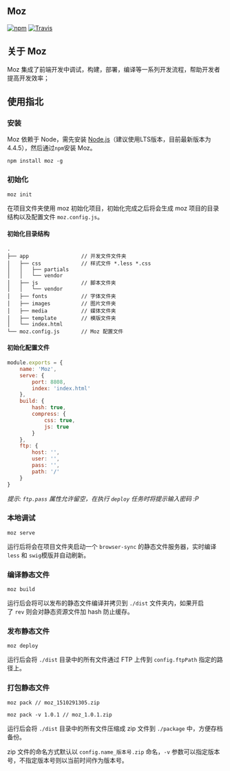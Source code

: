 ## Moz

[![npm](https://img.shields.io/npm/dt/moz.svg?maxAge=2592000)](https://www.npmjs.com/package/moz)
[![Travis](https://img.shields.io/travis/loo2k/Moz.svg?maxAge=2592000)](https://travis-ci.org/loo2k/Moz)

## 关于 Moz

Moz 集成了前端开发中调试，构建，部署，编译等一系列开发流程，帮助开发者提高开发效率；

## 使用指北

### 安装

Moz 依赖于 Node，需先安装 [Node.js](https://nodejs.org/en/)（建议使用LTS版本，目前最新版本为4.4.5），然后通过`npm`安装  Moz。

```shell
npm install moz -g
```

### 初始化

```shell
moz init
```

在项目文件夹使用 moz 初始化项目，初始化完成之后将会生成 moz 项目的目录结构以及配置文件 `moz.config.js`。

#### 初始化目录结构
```shell
.
├── app                 // 开发文件文件夹
│   ├── css             // 样式文件 *.less *.css
│   │   ├── partials
│   │   └── vendor
│   ├── js              // 脚本文件夹
│   │   └── vendor
│   ├── fonts           // 字体文件夹
│   ├── images          // 图片文件夹
│   ├── media           // 媒体文件夹
│   ├── template        // 模版文件夹
│   └── index.html
└── moz.config.js       // Moz 配置文件
```

#### 初始化配置文件
```js
module.exports = {
    name: 'Moz',
    serve: {
        port: 8808,
        index: 'index.html'
    },
    build: {
        hash: true,
        compress: {
            css: true,
            js: true
        }
    },
    ftp: {
        host: '',
        user: '',
        pass: '',
        path: '/'
    }
}


```

*提示: `ftp.pass` 属性允许留空，在执行 `deploy` 任务时将提示输入密码 :P*

### 本地调试

```shell
moz serve
```

运行后将会在项目文件夹启动一个 `browser-sync` 的静态文件服务器，实时编译 `less` 和 `swig`模版并自动刷新。

### 编译静态文件

```shell
moz build
```

运行后会将可以发布的静态文件编译并拷贝到 `./dist` 文件夹内，如果开启了 `rev` 则会对静态资源文件加 hash 防止缓存。

### 发布静态文件

```shell
moz deploy
```

运行后会将 `./dist` 目录中的所有文件通过 FTP 上传到 `config.ftpPath` 指定的路径上。

### 打包静态文件

```shell
moz pack // moz_1510291305.zip

moz pack -v 1.0.1 // moz_1.0.1.zip
```

运行后会将 `./dist` 目录中的所有文件压缩成 zip 文件到 `./package` 中，方便存档备份。

zip 文件的命名方式默认以 `config.name_版本号.zip` 命名，`-v` 参数可以指定版本号，不指定版本号则以当前时间作为版本号。

